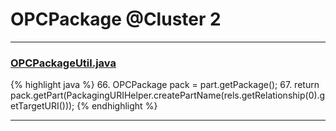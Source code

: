 # OPCPackage @Cluster 2

***

### [OPCPackageUtil.java](https://searchcode.com/codesearch/view/401674/)
{% highlight java %}
66. OPCPackage pack = part.getPackage();
67. return pack.getPart(PackagingURIHelper.createPartName(rels.getRelationship(0).getTargetURI()));
{% endhighlight %}

***


